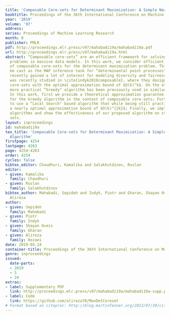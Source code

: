 ```yaml
---
title: 'Composable Core-sets for Determinant Maximization: A Simple Near-Optimal Algorithm'
booktitle: Proceedings of the 36th International Conference on Machine Learning
year: '2019'
volume: '97'
address: 
series: Proceedings of Machine Learning Research
month: 0
publisher: PMLR
pdf: http://proceedings.mlr.press/v97/mahabadi19a/mahabadi19a.pdf
url: http://proceedings.mlr.press/v97/mahabadi19a.html
abstract: “Composable core-sets” are an efficient framework for solving optimization
  problems in massive data models. In this work, we consider efficient construction
  of composable core-sets for the determinant maximization problem. This can also
  be cast as the MAP inference task for “determinantal point processes", that have
  recently gained a lot of interest for modeling diversity and fairness. The problem
  was recently studied in \cite{indyk2018composable}, where they designed composable
  core-sets with the optimal approximation bound of $O(k)^k$. On the other hand, the
  more practical “Greedy" algorithm has been previously used in similar contexts.
  In this work, first we provide a theoretical approximation guarantee of $C^{k^2}$
  for the Greedy algorithm in the context of composable core-sets; Further, we propose
  to use a “Local Search" based algorithm that while being still practical, achieves
  a nearly optimal approximation bound of $O(k)^{2k}$; Finally, we implement all three
  algorithms and show the effectiveness of our proposed algorithm on standard data
  sets.
layout: inproceedings
id: mahabadi19a
tex_title: 'Composable Core-sets for Determinant Maximization: A Simple Near-Optimal
  Algorithm'
firstpage: 4254
lastpage: 4263
page: 4254-4263
order: 4254
cycles: false
bibtex_editor: Chaudhuri, Kamalika and Salakhutdinov, Ruslan
editor:
- given: Kamalika
  family: Chaudhuri
- given: Ruslan
  family: Salakhutdinov
bibtex_author: Mahabadi, Sepideh and Indyk, Piotr and Gharan, Shayan Oveis and Rezaei,
  Alireza
author:
- given: Sepideh
  family: Mahabadi
- given: Piotr
  family: Indyk
- given: Shayan Oveis
  family: Gharan
- given: Alireza
  family: Rezaei
date: 2019-05-24
container-title: Proceedings of the 36th International Conference on Machine Learning
genre: inproceedings
issued:
  date-parts:
  - 2019
  - 5
  - 24
extras:
- label: Supplementary PDF
  link: http://proceedings.mlr.press/v97/mahabadi19a/mahabadi19a-supp.pdf
- label: Code
  link: https://github.com/alireza70/MaxDetCoreset
# Format based on citeproc: http://blog.martinfenner.org/2013/07/30/citeproc-yaml-for-bibliographies/
---
```

